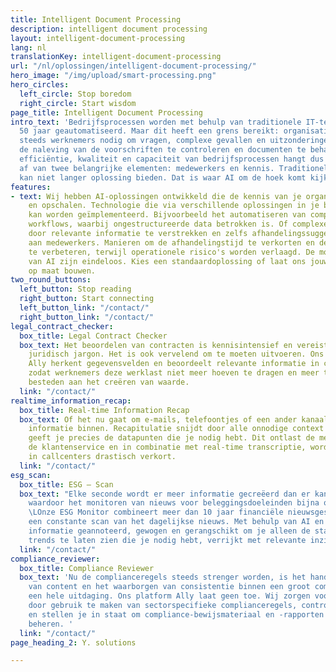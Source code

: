 ```yaml
---
title: Intelligent Document Processing
description: intelligent document processing
layout: intelligent-document-processing
lang: nl
translationKey: intelligent-document-processing
url: "/nl/oplossingen/intelligent-document-processing/"
hero_image: "/img/upload/smart-processing.png"
hero_circles:
  left_circle: Stop boredom
  right_circle: Start wisdom
page_title: Intelligent Document Processing
intro_text: 'Bedrijfsprocessen worden met behulp van traditionele IT-technologie al
  50 jaar geautomatiseerd. Maar dit heeft een grens bereikt: organisaties hebben nog
  steeds werknemers nodig om vragen, complexe gevallen en uitzonderingen te behandelen,
  de naleving van de voorschriften te controleren en documenten te behandelen. De
  efficiëntie, kwaliteit en capaciteit van bedrijfsprocessen hangt dus nog steeds
  af van twee belangrijke elementen: medewerkers en kennis. Traditionele IT-technologie
  kan niet langer oplossing bieden. Dat is waar AI om de hoek komt kijken.'
features:
- text: Wij hebben AI-oplossingen ontwikkeld die de kennis van je organisatie vastleggen
    en opschalen. Technologie die via verschillende oplossingen in je bedrijfsprocessen
    kan worden geïmplementeerd. Bijvoorbeeld het automatiseren van complexe document-gebaseerde
    workflows, waarbij ongestructureerde data betrokken is. Of complexe zaken ondersteunen
    door relevante informatie te verstrekken en zelfs afhandelingssuggesties te geven
    aan medewerkers. Manieren om de afhandelingstijd te verkorten en de kwaliteit
    te verbeteren, terwijl operationele risico's worden verlaagd. De mogelijkheden
    van AI zijn eindeloos. Kies een standaardoplossing of laat ons jouw eigen oplossing
    op maat bouwen.
two_round_buttons:
  left_button: Stop reading
  right_button: Start connecting
  left_button_link: "/contact/"
  right_button_link: "/contact/"
legal_contract_checker:
  box_title: Legal Contract Checker
  box_text: Het beoordelen van contracten is kennisintensief en vereist kennis van
    juridisch jargon. Het is ook vervelend om te moeten uitvoeren. Ons AI-platform
    Ally herkent gegevensvelden en beoordeelt relevante informatie in contracten razendsnel,
    zodat werknemers deze werklast niet meer hoeven te dragen en meer tijd kunnen
    besteden aan het creëren van waarde.
  link: "/contact/"
realtime_information_recap:
  box_title: Real-time Information Recap
  box_text: Of het nu gaat om e-mails, telefoontjes of een ander kanaal, er komt altijd
    informatie binnen. Recapitulatie snijdt door alle onnodige context en ruis, en
    geeft je precies de datapunten die je nodig hebt. Dit ontlast de medewerkers van
    de klantenservice en in combinatie met real-time transcriptie, wordt de verwerkingstijd
    in callcenters drastisch verkort.
  link: "/contact/"
esg_scan:
  box_title: ESG – Scan
  box_text: "Elke seconde wordt er meer informatie gecreëerd dan er kan worden geconsumeerd,
    waardoor het monitoren van nieuws voor beleggingsdoeleinden bijna onmogelijk is.
    \LOnze ESG Monitor combineert meer dan 10 jaar financiële nieuwsgeschiedenis met
    een constante scan van het dagelijkse nieuws. Met behulp van AI en NLP wordt de
    informatie geannoteerd, gewogen en gerangschikt om je alleen de statistieken en
    trends te laten zien die je nodig hebt, verrijkt met relevante inzichten."
  link: "/contact/"
compliance_reviewer:
  box_title: Compliance Reviewer
  box_text: 'Nu de complianceregels steeds strenger worden, is het handmatig beoordelen
    van content en het waarborgen van consistentie binnen een groot compliance-team
    een hele uitdaging. Ons platform Ally laat geen toe. Wij zorgen voor nauwkeurigheid
    door gebruik te maken van sectorspecifieke complianceregels, controleren elk stuk
    en stellen je in staat om compliance-bewijsmateriaal en -rapporten centraal te
    beheren. '
  link: "/contact/"
page_heading_2: Y. solutions

---
```

